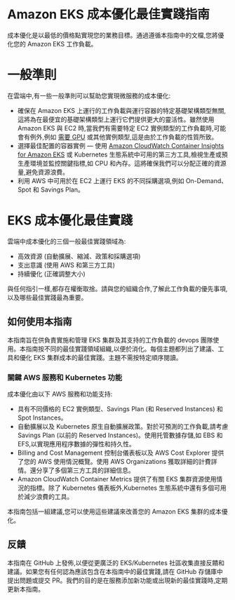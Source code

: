 # Amazon EKS 成本優化最佳實踐指南

成本優化是以最低的價格點實現您的業務目標。通過遵循本指南中的文檔,您將優化您的 Amazon EKS 工作負載。

# 一般準則

在雲端中,有一些一般準則可以幫助您實現微服務的成本優化:
+ 確保在 Amazon EKS 上運行的工作負載與運行容器的特定基礎架構類型無關,這將為在最便宜的基礎架構類型上運行它們提供更大的靈活性。雖然使用 Amazon EKS 與 EC2 時,當我們有需要特定 EC2 實例類型的工作負載時,可能會有例外,例如 [需要 GPU](https://docs.aws.amazon.com/eks/latest/userguide/gpu-ami.html) 或其他實例類型,這是由於工作負載的性質所致。
+ 選擇最佳配置的容器實例 — 使用 [Amazon CloudWatch Container Insights for Amazon EKS](https://docs.aws.amazon.com/AmazonCloudWatch/latest/monitoring/deploy-container-insights-EKS.html) 或 Kubernetes 生態系統中可用的第三方工具,檢視生產或預生產環境並監控關鍵指標,如 CPU 和內存。這將確保我們可以分配正確的資源量,避免資源浪費。
+ 利用 AWS 中可用於在 EC2 上運行 EKS 的不同採購選項,例如 On-Demand、Spot 和 Savings Plan。

# EKS 成本優化最佳實踐

雲端中成本優化的三個一般最佳實踐領域為:

+ 高效資源 (自動擴展、縮減、政策和採購選項)
+ 支出意識 (使用 AWS 和第三方工具)
+ 持續優化 (正確調整大小)

與任何指引一樣,都存在權衡取捨。請與您的組織合作,了解此工作負載的優先事項,以及哪些最佳實踐最為重要。

## 如何使用本指南

本指南旨在供負責實施和管理 EKS 集群及其支持的工作負載的 devops 團隊使用。本指南按不同的最佳實踐領域組織,以便於消化。每個主題都列出了建議、工具和優化 EKS 集群成本的最佳實踐。主題不需按特定順序閱讀。

### 關鍵 AWS 服務和 Kubernetes 功能
成本優化由以下 AWS 服務和功能支持:
+ 具有不同價格的 EC2 實例類型、Savings Plan (和 Reserved Instances) 和 Spot Instances。
+ 自動擴展以及 Kubernetes 原生自動擴展政策。對於可預測的工作負載,請考慮 Savings Plan (以前的 Reserved Instances)。使用托管數據存儲,如 EBS 和 EFS,以實現應用程序數據的彈性和持久性。
+ Billing and Cost Management 控制台儀表板以及 AWS Cost Explorer 提供了您的 AWS 使用情況概覽。使用 AWS Organizations 獲取詳細的計費詳情。還分享了多個第三方工具的詳細信息。
+ Amazon CloudWatch Container Metrics 提供了有關 EKS 集群資源使用情況的指標。除了 Kubernetes 儀表板外,Kubernetes 生態系統中還有多個可用於減少浪費的工具。

本指南包括一組建議,您可以使用這些建議來改善您的 Amazon EKS 集群的成本優化。

## 反饋
本指南在 GitHub 上發佈,以便從更廣泛的 EKS/Kubernetes 社區收集直接反饋和建議。如果您有任何認為應該包含在本指南中的最佳實踐,請在 GitHub 存儲庫中提出問題或提交 PR。我們的目的是在服務添加新功能或出現新的最佳實踐時,定期更新本指南。